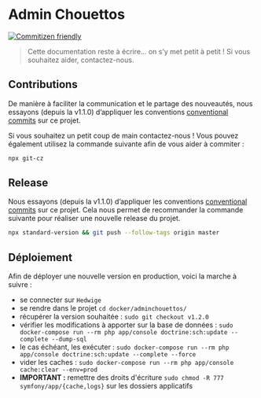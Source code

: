# Admin Chouettos

[![Commitizen friendly](https://img.shields.io/badge/commitizen-friendly-brightgreen.svg)](http://commitizen.github.io/cz-cli/)

> Cette documentation reste à écrire… on s’y met petit à petit !
> Si vous souhaitez aider, contactez-nous.

## Contributions

De manière à faciliter la communication et le partage des nouveautés, nous essayons (depuis la v1.1.0) d’appliquer les conventions
[conventional commits](https://www.conventionalcommits.org/en/v1.0.0-beta.3/)
sur ce projet.

Si vous souhaitez un petit coup de main contactez-nous !
Vous pouvez également utilisez la commande suivante afin de vous aider à commiter :

```bash
npx git-cz
```

## Release

Nous essayons (depuis la v1.1.0) d’appliquer les conventions
[conventional commits](https://www.conventionalcommits.org/en/v1.0.0-beta.3/)
sur ce projet.
Cela nous permet de recommander la commande suivante pour réaliser une nouvelle release du projet. 

```bash
npx standard-version && git push --follow-tags origin master
```

## Déploiement

Afin de déployer une nouvelle version en production, voici la marche à suivre :

* se connecter sur `Hedwige`
* se rendre dans le projet `cd docker/adminchouettos/`
* récupérer la version souhaitée : `sudo git checkout v1.2.0`
* vérifier les modifications à apporter sur la base de données : `sudo docker-compose run --rm php app/console doctrine:sch:update --complete --dump-sql`
* le cas échéant, les exécuter : `sudo docker-compose run --rm php app/console doctrine:sch:update --complete --force`
* vider les caches : `sudo docker-compose run --rm php app/console cache:clear --env=prod`
* **IMPORTANT :** remettre des droits d'écriture `sudo chmod -R 777 symfony/app/{cache,logs}` sur les dossiers applicatifs
